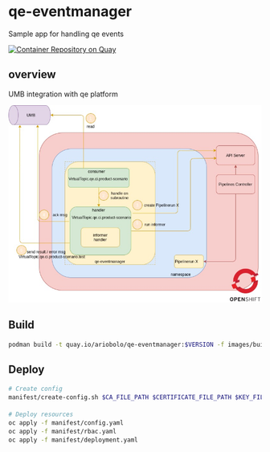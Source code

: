 # qe-eventmanager

Sample app for handling qe events

[![Container Repository on Quay](https://quay.io/repository/ariobolo/qe-eventmanager/status "Container Repository on Quay")](https://quay.io/repository/ariobolo/qe-eventmanager)

## overview

UMB integration with qe platform

![Overview](docs/diagrams/overview.jpg?raw=true)

## Build

```bash
podman build -t quay.io/ariobolo/qe-eventmanager:$VERSION -f images/builder/Dockerfile .
```

## Deploy

```bash
# Create config
manifest/create-config.sh $CA_FILE_PATH $CERTIFICATE_FILE_PATH $KEY_FILE_PATH $BROKERS

# Deploy resources
oc apply -f manifest/config.yaml
oc apply -f manifest/rbac.yaml
oc apply -f manifest/deployment.yaml
```
